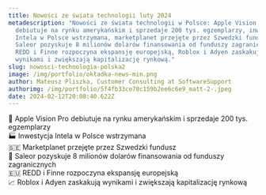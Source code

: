 ```yaml
---
title: Nowości ze świata technologii luty 2024
metadescription: "Nowości ze świata technologii w Polsce: Apple Vision Pro
  debiutuje na rynku amerykańskim i sprzedaje 200 tys. egzemplarzy, inwestycja
  Intela w Polsce wstrzymana, marketplanet przejęte przez Szwedzki fundusz,
  Saleor pozyskuje 8 milionów dolarów finansowania od funduszy zagranicznych,
  REDD i Finne rozpoczyna ekspansję europejską, Roblox i Adyen zaskakują
  wynikami i zwiększają kapitalizację rynkową."
slug: nowosci-technologia-polska2
image: /img/portfolio/okładka-news-min.png
author: Mateusz Pliszka, Customer Consulting at SoftwareSupport
authorimg: /img/portfolio/5f4fb33ce70c159b2ee6c6e9_matt-2-.jpeg
date: 2024-02-12T20:08:40.622Z
---
```

🥽 Apple Vision Pro debiutuje na rynku amerykańskim i sprzedaje 200 tys. egzemplarzy\
🏭 Inwestycja Intela w Polsce wstrzymana\
🇸🇪 Marketplanet przejęte przez Szwedzki fundusz\
🛒 Saleor pozyskuje 8 milionów dolarów finansowania od funduszy zagranicznych\
🇪🇺 REDD i Finne rozpoczyna ekspansję europejską\
📈 Roblox i Adyen zaskakują wynikami i zwiększają kapitalizację rynkową